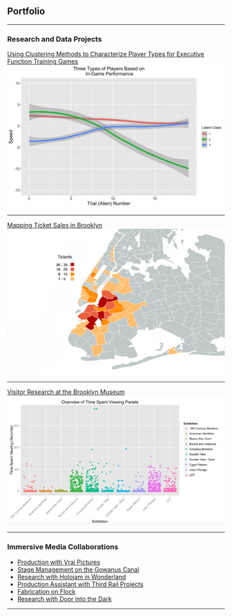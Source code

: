 ## Portfolio

---

### Research and Data Projects 

[Using Clustering Methods to Characterize Player Types for Executive Function Training Games](/clustering)
<img src="images/Clust3.jpg?raw=true"/>

---
[Mapping Ticket Sales in Brooklyn](/mapping)
<img src="images/map_legend.jpg?raw=true"/>

---
[Visitor Research at the Brooklyn Museum](/museum)
<img src="images/TimeViewingPanels.png?raw=true"/>

---

### Immersive Media Collaborations

- [Production with Vrai Pictures](https://www.vrai.pictures/)
- [Stage Management on the Gowanus Canal](http://drearycoast.org)
- [Research with Holojam in Wonderland](https://futureofstorytelling.org/project/holojam-in-wonderland)
- [Production Assistant with Third Rail Projects](https://thirdrailprojects.com/thegrandparadise#tgppage)
- [Fabrication on Flock](https://www.objectnormal.com/projects/flock/)
- [Research with Door into the Dark](https://www.theverge.com/2015/4/23/8477893/door-into-the-dark-anagram-interactive-art-tribeca-film-festival)



---





<!-- Remove above link if you don't want to attibute -->
